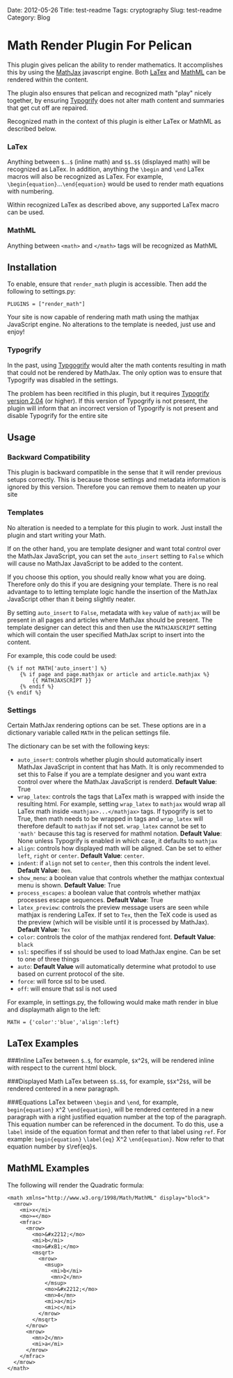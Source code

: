 Date: 2012-05-26
Title: test-readme
Tags: cryptography
Slug: test-readme
Category: Blog

Math Render Plugin For Pelican
==============================
This plugin gives pelican the ability to render mathematics. It accomplishes
this by using the [MathJax](http://www.mathjax.org/) javascript engine. Both
[LaTex](http://en.wikipedia.org/wiki/LaTeX) and [MathML](http://en.wikipedia.org/wiki/MathML) 
can be rendered within the content.

The plugin also ensures that pelican and recognized math "play" nicely together, by
ensuring [Typogrify](https://github.com/mintchaos/typogrify) does not alter math content
and summaries that get cut off are repaired.

Recognized math in the context of this plugin is either LaTex or MathML as described below.

### LaTex
Anything between `$`...`$` (inline math) and `$$`..`$$` (displayed math) will be recognized as
LaTex. In addition, anything the `\begin` and `\end` LaTex macros will also be 
recognized as LaTex. For example, `\begin{equation}`...`\end{equation}` would be used to 
render math equations with numbering.

Within recognized LaTex as described above, any supported LaTex macro can be used.

### MathML
Anything between `<math>` and `</math>` tags will be recognized as MathML

Installation
------------
To enable, ensure that `render_math` plugin is accessible.
Then add the following to settings.py:

    PLUGINS = ["render_math"]

Your site is now capable of rendering math math using the mathjax JavaScript
engine. No alterations to the template is needed, just use and enjoy!

### Typogrify
In the past, using [Typgogrify](https://github.com/mintchaos/typogrify) would alter the math contents resulting
in math that could not be rendered by MathJax. The only option was to ensure
that Typogrify was disabled in the settings.

The problem has been recitified in this plugin, but it requires [Typogrify version 2.04](https://pypi.python.org/pypi/typogrify)
(or higher). If this version of Typogrify is not present, the plugin will inform that an incorrect
version of Typogrify is not present and disable Typogrify for the entire site

Usage
-----
### Backward Compatibility
This plugin is backward compatible in the sense that it
will render previous setups correctly. This is because those
settings and metadata information is ignored by this version. Therefore
you can remove them to neaten up your site

### Templates
No alteration is needed to a template for this plugin to work. Just install
the plugin and start writing your Math. 

If on the other hand, you are template designer and want total control
over the MathJax JavaScript, you can set the `auto_insert` setting to 
`False` which will cause no MathJax JavaScript to be added to the content.

If you choose this option, you should really know what you are doing. Therefore
only do this if you are designing your template. There is no real advantage to
to letting template logic handle the insertion of the MathJax JavaScript other
than it being slightly neater.

By setting `auto_insert` to `False`, metadata with `key` value of `mathjax`
will be present in all pages and articles where MathJax should be present.
The template designer can detect this and then use the `MATHJAXSCRIPT` setting
which will contain the user specified MathJax script to insert into the content.

For example, this code could be used:
```
{% if not MATH['auto_insert'] %}
    {% if page and page.mathjax or article and article.mathjax %}
        {{ MATHJAXSCRIPT }}
    {% endif %}
{% endif %}
```

### Settings
Certain MathJax rendering options can be set. These options 
are in a dictionary variable called `MATH` in the pelican
settings file.

The dictionary can be set with the following keys:

 * `auto_insert`: controls whether plugin should automatically insert
MathJax JavaScript in content that has Math. It is only recommended
to set this to False if you are a template designer and you want
extra control over where the MathJax JavaScript is renderd. **Default Value**:
True
 * `wrap_latex`: controls the tags that LaTex math is wrapped with inside the resulting
html. For example, setting `wrap_latex` to `mathjax` would wrap all LaTex math inside
`<mathjax>...</mathjax>` tags. If typogrify is set to True, then math needs
to be wrapped in tags and `wrap_latex` will therefore default to `mathjax` if not
set. `wrap_latex` cannot be set to `'math'` because this tag is reserved for 
mathml notation. **Default Value**: None unless Typogrify is enabled in which case, 
it defaults to `mathjax`
 * `align`: controls how displayed math will be aligned. Can be set to either
`left`, `right` or `center`. **Default Value**: `center`.
 * `indent`: if `align` not set to `center`, then this controls the indent
level. **Default Value**: `0em`.
 * `show_menu`: a boolean value that controls whether the mathjax contextual 
menu is shown. **Default Value**: True
 * `process_escapes`: a boolean value that controls whether mathjax processes escape 
sequences. **Default Value**: True
 * `latex_preview`: controls the preview message users are seen while mathjax is
rendering LaTex. If set to `Tex`, then the TeX code is used as the preview 
(which will be visible until it is processed by MathJax). **Default Value**: `Tex`
 * `color`: controls the color of the mathjax rendered font. **Default Value**: `black`
 * `ssl`: specifies if ssl should be used to load MathJax engine. Can be set to one
of three things
  * `auto`: **Default Value** will automatically determine what protodol to use 
based on current protocol of the site. 
  * `force`: will force ssl to be used.
  * `off`: will ensure that ssl is not used

For example, in settings.py, the following would make math render in blue and
displaymath align to the left:

    MATH = {'color':'blue','align':left}

LaTex Examples
--------------
###Inline
LaTex between `$`..`$`, for example, `$`x^2`$`, will be rendered inline
with respect to the current html block.

###Displayed Math
LaTex between `$$`..`$$`, for example, `$$`x^2`$$`, will be rendered centered in a
new paragraph.

###Equations
LaTex between `\begin` and `\end`, for example, `begin{equation}` x^2 `\end{equation}`,
will be rendered centered in a new paragraph with a right justified equation number
at the top of the paragraph. This equation number can be referenced in the document.
To do this, use a `label` inside of the equation format and then refer to that label
using `ref`. For example: `begin{equation}` `\label{eq}` X^2 `\end{equation}`. Now
refer to that equation number by `$`\ref{eq}`$`.

MathML Examples
---------------
The following will render the Quadratic formula:
```
<math xmlns="http://www.w3.org/1998/Math/MathML" display="block"> 
  <mrow>
    <mi>x</mi>
    <mo>=</mo>
    <mfrac>
      <mrow>
        <mo>&#x2212;</mo>
        <mi>b</mi>
        <mo>&#xB1;</mo>
        <msqrt>
          <mrow>
            <msup>
              <mi>b</mi>
              <mn>2</mn>
            </msup>
            <mo>&#x2212;</mo>
            <mn>4</mn>
            <mi>a</mi>
            <mi>c</mi>
          </mrow>
        </msqrt>
      </mrow>
      <mrow>
        <mn>2</mn>
        <mi>a</mi>
      </mrow>
    </mfrac>
  </mrow>
</math>
```
